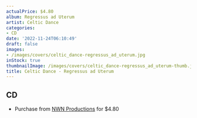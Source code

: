 ```yaml
---
actualPrice: $4.80
album: Regressus ad Uterum
artist: Celtic Dance
categories:
- CD
date: '2022-11-24T06:10:49'
draft: false
images:
- /images/covers/celtic_dance-regressus_ad_uterum.jpg
inStock: true
thumbnailImage: /images/covers/celtic_dance-regressus_ad_uterum-thumb.jpg
title: Celtic Dance - Regressus ad Uterum
---
```


## CD
* Purchase from [NWN Productions](http://shop.nwnprod.com/index.php?route=product/product&path=93&product_id=2053&sort=pd.name&order=ASC) for $4.80
